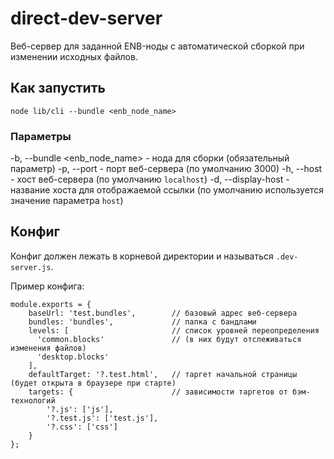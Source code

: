 # direct-dev-server
Веб-сервер для заданной ENB-ноды с автоматической сборкой при изменении исходных файлов.

## Как запустить
```
node lib/cli --bundle <enb_node_name>
```

### Параметры

-b, --bundle <enb_node_name> - нода для сборки (обязательный параметр)
-p, --port <port> - порт веб-сервера (по умолчанию 3000)
-h, --host <host> - хост веб-сервера (по умолчанию `localhost`)
-d, --display-host <host> - название хоста для отображаемой ссылки (по умолчанию используется значение параметра `host`)

## Конфиг
Конфиг должен лежать в корневой директории и называться `.dev-server.js`.

Пример конфига:
```
module.exports = {
    baseUrl: 'test.bundles',        // базовый адрес веб-сервера
    bundles: 'bundles',             // папка с бандлами
    levels: [                       // список уровней переопределения
      'common.blocks'               // (в них будут отслеживаться изменения файлов)  
      'desktop.blocks'
    ],     
    defaultTarget: '?.test.html',   // таргет начальной страницы (будет открыта в браузере при старте)
    targets: {                      // зависимости таргетов от бэм-технологий
        '?.js': ['js'],
        '?.test.js': ['test.js'],
        '?.css': ['css']
    }
};
```
